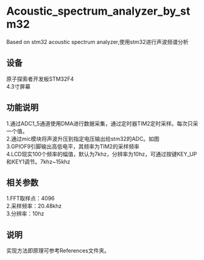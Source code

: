 ﻿# Acoustic_spectrum_analyzer_by_stm32
Based on stm32 acoustic spectrum analyzer,使用stm32进行声波频谱分析
## 设备
原子探索者开发板STM32F4<br>
4.3寸屏幕<br>
## 功能说明
1.通过ADC1_5通道使用DMA进行数据采集，通过定时器TIM2定时采样。每次只采一个值。<br>
2.通过mic模块将声波升压到指定电压输出给stm32的ADC。如图<br>
3.GPIOF9引脚输出高低电平，其频率为TIM2的采样频率<br>
4.LCD现实100个频率的幅值，默认为7khz，分辨率为10hz，可通过按键KEY_UP和KEY1调节。7khz~15khz<br>
## 相关参数
1.FFT取样点：4096<br>
2.采样频率：20.48khz<br>
3.分辨率：10hz<br>
## 说明
实现方法即原理可参考References文件夹。<br>